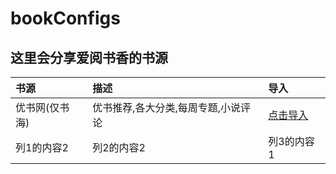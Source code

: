 # bookConfigs
这里会分享爱阅书香的书源
------
|书源|描述|导入
|:---|:---|:---
|优书网(仅书海)|优书推荐,各大分类,每周专题,小说评论|<a href='https://github.com/gangxiaoji/bookConfigs'>点击导入</a>
|列1的内容2|列2的内容2|列3的内容1
